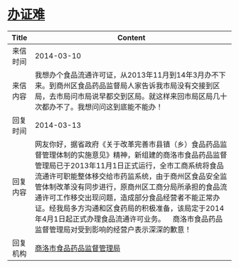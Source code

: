 # <a href="http://www.shangluo.gov.cn/zmhd/ldxxxx.jsp?urltype=leadermail.LeaderMailContentUrl&wbtreeid=1112&leadermailid=2337">办证难</a>
| Title |                                                                                                                       Content                                                                                                                       |
|:-----:|-----------------------------------------------------------------------------------------------------------------------------------------------------------------------------------------------------------------------------------------------------|
| 来信时间  | 2014-03-10                                                                                                                                                                                                                                          |
| 来信内容  | 我想办个食品流通许可证，从2013年11月到14年3月办不下来。到商州区食品药品监督局人家告诉我市局没有交接到区局，去市局问市局说早都交到区局。就这样来回市局区局几十次都办不了。我想问问这到底能不能办！                                                                                                                                               |
| 回复时间  | 2014-03-13                                                                                                                                                                                                                                          |
| 回复内容  | 网友你好，据省政府《关于改革完善市县镇（乡）食品药品监督管理体制的实施意见》精神，新组建的商洛市食品药品监督管理局已于2013年11月1日正式运行，全市工商系统将食品流通许可职能整体移交给市药监系统，由于商州区食品安全监管体制改革没有同步进行，原商州区工商分局所承担的食品流通许可工作移交出现问题，造成部分食品经营者不能正常办证。经我局多方沟通和区食药局的积极准备，该局定于2014年4月1日起正式办理食品流通许可业务。    商洛市食品药品监督管理局对受到影响的经营户表示深深的歉意！ |
| 回复机构  | <a href="../../categories/agencies/商洛市食品药品监督管理局.md">商洛市食品药品监督管理局</a>                                                                                                                                                                                |